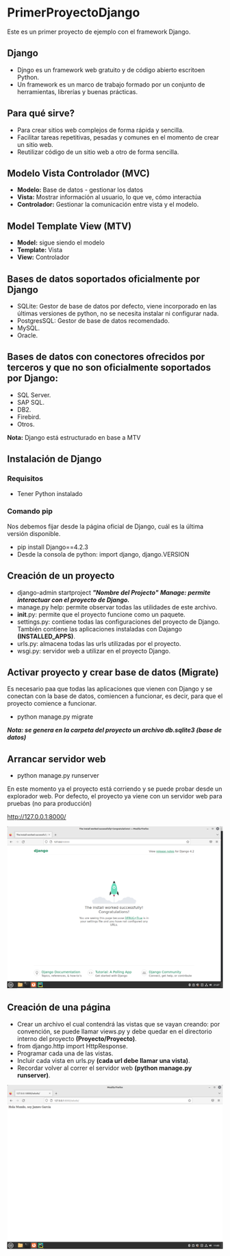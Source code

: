 # PrimerProyectoDjango
Este es un primer proyecto de ejemplo con el framework Django.

## Django
- Djngo es un framework web gratuito y de código abierto escritoen Python.
- Un framework es un marco de trabajo formado por un conjunto de herramientas, librerías y buenas prácticas.

## Para qué sirve?

- Para crear sitios web complejos de forma rápida y sencilla.
- Facilitar tareas repetitivas, pesadas y comunes en el momento de crear un sitio web.
- Reutilizar código de un sitio web a otro de forma sencilla.

## Modelo Vista Controlador (MVC)

- **Modelo:** Base de datos - gestionar los datos
- **Vista:** Mostrar información al usuario, lo que ve, cómo interactúa
- **Controlador:** Gestionar la comunicación entre vista y el modelo.

## Model Template View (MTV)

- **Model:** sigue siendo el modelo
- **Template:** Vista
- **View:** Controlador

## Bases de datos soportados oficialmente por Django

- SQLite: Gestor de base de datos por defecto, viene incorporado en las últimas versiones de python, no se necesita instalar ni configurar nada.
- PostgresSQL: Gestor de base de datos recomendado.
- MySQL.
- Oracle.

## Bases de datos con conectores ofrecidos por terceros y que no son oficialmente soportados por Django:

- SQL Server.
- SAP SQL.
- DB2.
- Firebird.
- Otros.

**Nota:** Django está estructurado en base a MTV

## Instalación de Django

### Requisitos

- Tener Python instalado

### Comando pip

Nos debemos fijar desde la página oficial de Django, cuál es la última versión disponible.

- pip install Django==4.2.3
- Desde la consola de python: import django, django.VERSION

## Creación de un proyecto

- django-admin startproject ***"Nombre del Projecto"*** 
***Manage: permite interactuar con el proyecto de Django.***
- manage.py help: permite observar todas las utilidades de este archivo.
- __init__.py: permite que el proyecto funcione como un paquete.
- settings.py: contiene todas las configuraciones del proyecto de Django. También contiene las aplicaciones instaladas con Dajango **(INSTALLED_APPS)**.
- urls.py: almacena todas las urls utilizadas por el proyecto.
- wsgi.py: servidor web a utilizar en el proyecto Django.


## Activar proyecto y crear base de datos (Migrate)

Es necesario paa que todas las aplicaciones que vienen con Django y se conectan con la base de datos, comiencen a funcionar, es decir, para que el proyecto comience a funcionar.

- python manage.py migrate

***Nota: se genera en la carpeta del proyecto un archivo db.sqlite3 (base de datos)***

## Arrancar servidor web

- python manage.py runserver

En este momento ya el proyecto está corriendo y se puede probar desde un explorador web. Por defecto, el proyecto ya viene con un servidor web para pruebas (no para producción)

http://127.0.0.1:8000/

![](./images/WebServiceRunning.png)

## Creación de una página

- Crear un archivo el cual contendrá las vistas que se vayan creando: por convención, se puede llamar views.py y debe quedar en el directorio interno del proyecto **(Proyecto/Proyecto)**.
- from django.http import HttpResponse.
- Programar cada una de las vistas.
- Incluir cada vista en urls.py **(cada url debe llamar una vista)**.
- Recordar volver al correr el servidor web **(python manage.py runserver)**.

![](./images/HolaMundo.png)